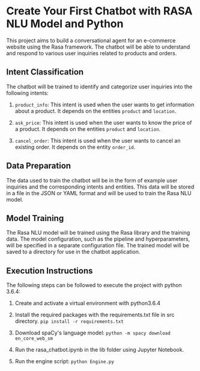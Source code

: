 # Create Your First Chatbot with RASA NLU Model and Python

This project aims to build a conversational agent for an e-commerce website using the Rasa framework. The chatbot will be able to understand and respond to various user inquiries related to products and orders.

## Intent Classification

The chatbot will be trained to identify and categorize user inquiries into the following intents:

1. `product_info`: This intent is used when the user wants to get information about a product. It depends on the entities `product` and `location`.

2. `ask_price`: This intent is used when the user wants to know the price of a product. It depends on the entities `product` and `location`.

3. `cancel_order`: This intent is used when the user wants to cancel an existing order. It depends on the entity `order_id`.

## Data Preparation

The data used to train the chatbot will be in the form of example user inquiries and the corresponding intents and entities. This data will be stored in a file in the JSON or YAML format and will be used to train the Rasa NLU model.

## Model Training

The Rasa NLU model will be trained using the Rasa library and the training data. The model configuration, such as the pipeline and hyperparameters, will be specified in a separate configuration file. The trained model will be saved to a directory for use in the chatbot application.

## Execution Instructions
The following steps can be followed to execute the project with python 3.6.4:

1. Create and activate a virtual environment with python3.6.4

2. Install the required packages with the requirements.txt file in src directory.
   `pip install -r requirements.txt`

3. Download spaCy's language model:
   `python -m spacy download en_core_web_sm`

4. Run the rasa_chatbot.ipynb in the lib folder using Jupyter Notebook.

5. Run the engine script:
   `python Engine.py`





